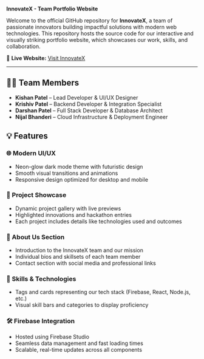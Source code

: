 **InnovateX - Team Portfolio Website**

Welcome to the official GitHub repository for **InnovateX**, a team of passionate innovators building impactful solutions with modern web technologies. This repository hosts the source code for our interactive and visually striking portfolio website, which showcases our work, skills, and collaboration.

🔗 **Live Website:** [Visit InnovateX](https://9000-firebase-studio-1752294766516.cluster-6dx7corvpngoivimwvvljgokdw.cloudworkstations.dev)

---

## 👨‍💻 Team Members

- **Kishan Patel** – Lead Developer & UI/UX Designer  
- **Krishiv Patel** – Backend Developer & Integration Specialist  
- **Darshan Patel** – Full Stack Developer & Database Architect  
- **Nijal Bhanderi** – Cloud Infrastructure & Deployment Engineer


## 💡 Features

### 🌐 Modern UI/UX
- Neon-glow dark mode theme with futuristic design
- Smooth visual transitions and animations
- Responsive design optimized for desktop and mobile

### 🚀 Project Showcase
- Dynamic project gallery with live previews
- Highlighted innovations and hackathon entries
- Each project includes details like technologies used and outcomes

### 📄 About Us Section
- Introduction to the InnovateX team and our mission
- Individual bios and skillsets of each team member
- Contact section with social media and professional links

### 🧠 Skills & Technologies
- Tags and cards representing our tech stack (Firebase, React, Node.js, etc.)
- Visual skill bars and categories to display proficiency

### 🛠️ Firebase Integration
- Hosted using Firebase Studio
- Seamless data management and fast loading times
- Scalable, real-time updates across all components




